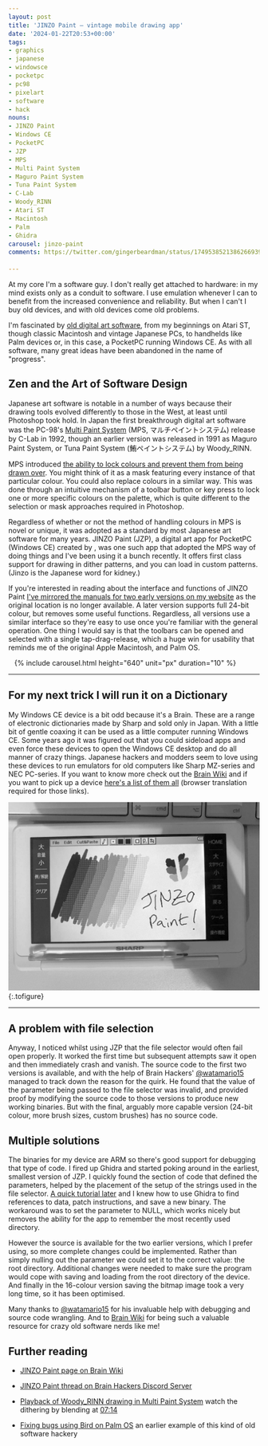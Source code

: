 ```yaml
---
layout: post
title: 'JINZO Paint — vintage mobile drawing app'
date: '2024-01-22T20:53+00:00'
tags:
- graphics
- japanese
- windowsce
- pocketpc
- pc98
- pixelart
- software
- hack
nouns:
- JINZO Paint
- Windows CE
- PocketPC
- JZP
- MPS
- Multi Paint System
- Maguro Paint System
- Tuna Paint System
- C-Lab
- Woody_RINN
- Atari ST
- Macintosh
- Palm
- Ghidra
carousel: jinzo-paint
comments: https://twitter.com/gingerbeardman/status/1749538521386266939

---
```


At my core I'm a software guy. I don't really get attached to hardware: in my mind exists only as a conduit to software. I use emulation whenever I can to benefit from the increased convenience and reliability. But when I can't I buy old devices, and with old devices come old problems.

I'm fascinated by [old digital art software](/2023/10/21/list-of-vintage-japanese-pixel-dot-art-software/), from my beginnings on Atari ST, though classic Macintosh and vintage Japanese PCs, to handhelds like Palm devices or, in this case, a PocketPC running Windows CE. As with all software, many great ideas have been abandoned in the name of "progress".

## Zen and the Art of Software Design

Japanese art software is notable in a number of ways because their drawing tools evolved differently to those in the West, at least until Photoshop took hold. In Japan the first breakthrough digital art software was the PC-98's [Multi Paint System](https://www.youtube.com/watch?v=nIdFor2WOnw) (MPS, マルチペイントシステム) release by C-Lab in 1992, though an earlier version was released in 1991 as Maguro Paint System, or Tuna Paint System (鮪ペイントシステム) by Woody_RINN.

MPS introduced [the ability to lock colours and prevent them from being drawn over](https://twitter.com/_blubot_/status/1727397680895476153). You might think of it as a mask featuring every instance of that particular colour. You could also replace colours in a similar way. This was done through an intuitive mechanism of a toolbar button or key press to lock one or more specific colours on the palette, which is quite different to the selection or mask approaches required in Photoshop.

Regardless of whether or not the method of handling colours in MPS is novel or unique, it was adopted as a standard by most Japanese art software for many years. JINZO Paint (JZP), a digital art app for PocketPC (Windows CE) created by , was one such app that adopted the MPS way of doing things and I've been using it a bunch recently. It offers first class support for drawing in dither patterns, and you can load in custom patterns. (Jinzo is the Japanese word for kidney.)

If you're interested in reading about the interface and functions of JINZO Paint [I've mirrored the manuals for two early versions on my website](https://www.gingerbeardman.com/jzpaint/) as the original location is no longer available. A later version supports full 24-bit colour, but removes some useful functions. Regardless, all versions use a similar interface so they're easy to use once you're familiar with the general operation. One thing I would say is that the toolbars can be opened and selected with a single tap-drag-release, which a huge win for usability that reminds me of the original Apple Macintosh, and Palm OS.

<div style="width:480px;margin:0 auto;">

{% include carousel.html height="640" unit="px" duration="10" %}

</div>

----

## For my next trick I will run it on a Dictionary

My Windows CE device is a bit odd because it's a Brain. These are a range of electronic dictionaries made by Sharp and sold only in Japan. With a little bit of gentle coaxing it can be used as a little computer running Windows CE. Some years ago it was figured out that you could sideload apps and even force these devices to open the Windows CE desktop and do all manner of crazy things. Japanese hackers and modders seem to love using these devices to run emulators for old computers like Sharp MZ-series and NEC PC-series. If you want to know more check out the [Brain Wiki](https://brain.fandom.com/ja/wiki/Brain_Wiki) and if you want to pick up a device [here's a list of them all](https://brain.fandom.com/ja/wiki/Brain機種別解説) (browser translation required for those links).

![JPG](/images/posts/jinzo-paint.jpg "JINZO Paint, 4-colour version")
{:.tofigure}

----

## A problem with file selection

Anyway, I noticed whilst using JZP that the file selector would often fail open properly. It worked the first time but subsequent attempts saw it open and then immediately crash and vanish. The source code to the first two versions is available, and with the help of Brain Hackers' [@watamario15](https://twitter.com/watamario15) managed to track down the reason for the quirk. He found that the value of the parameter being passed to the file selector was invalid, and provided proof by modifying the source code to those versions to produce new working binaries. But with the final, arguably more capable version (24-bit colour, more brush sizes, custom brushes) has no source code.

## Multiple solutions

The binaries for my device are ARM so there's good support for debugging that type of code. I fired up Ghidra and started poking around in the earliest, smallest version of JZP. I quickly found the section of code that defined the parameters, helped by the placement of the setup of the strings used in the file selector. [A quick tutorial later](https://www.coalfire.com/the-coalfire-blog/reverse-engineering-and-patching-with-ghidra) and I knew how to use Ghidra to find references to data, patch instructions, and save a new binary. The workaround was to set the parameter to NULL, which works nicely but removes the ability for the app to remember the most recently used directory.

However the source is available for the two earlier versions, which I prefer using, so more complete changes could be implemented. Rather than simply nulling out the parameter we could set it to the correct value: the root directory. Additional changes were needed to make sure the program would cope with saving and loading from the root directory of the device. And finally in the 16-colour version saving the bitmap image took a very long time, so it has been optimised.

Many thanks to [@watamario15](https://twitter.com/watamario15) for his invaluable help with debugging and source code wrangling. And to [Brain Wiki](https://brain.fandom.com/ja/wiki/) for being such a valuable resource for crazy old software nerds like me!

## Further reading

- [JINZO Paint page on Brain Wiki](https://brain.fandom.com/ja/wiki/JINZO_Paint)
- [JINZO Paint thread on Brain Hackers Discord Server](https://discord.com/channels/759813579120836608/1198349406878060646)
- [Playback of Woody_RINN drawing in Multi Paint System](https://www.youtube.com/watch?v=nIdFor2WOnw) watch the dithering by blending at [07:14](https://www.youtube.com/watch?v=nIdFor2WOnw&t=434)

- [Fixing bugs using Bird on Palm OS](/2022/10/07/fixing-bugs-using-bird-on-palm-os/) an earlier example of this kind of old software hackery
